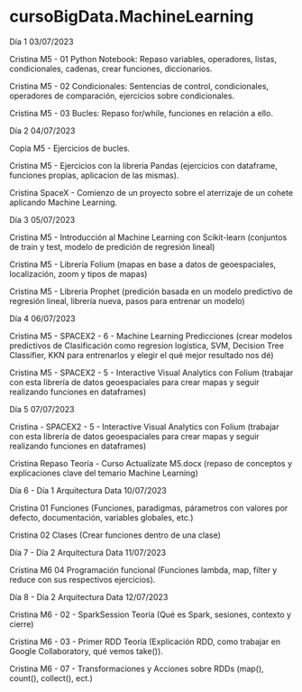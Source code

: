 # cursoBigData.MachineLearning
Día 1 03/07/2023

Cristina M5 -  01 Python Notebook: Repaso variables, operadores, listas, condicionales, cadenas, crear funciones, diccionarios.

Cristina M5 - 02 Condicionales: Sentencias de control, condicionales, operadores de comparación, ejercicios sobre condicionales.
 
Cristina M5 - 03 Bucles: Repaso for/while, funciones en relación a ello.

Día 2 04/07/2023

Copia M5 - Ejercicios de bucles.

Cristina M5 - Ejercicios con la libreria Pandas (ejercicios con dataframe, funciones propias, aplicacion de las mismas).

Cristina SpaceX - Comienzo de un proyecto sobre el aterrizaje de un cohete aplicando Machine Learning.

Día 3 05/07/2023

Cristina M5 - Introducción al Machine Learning con Scikit-learn (conjuntos de train y test, modelo de predición de regresión lineal)

Cristina M5 - Librería Folium (mapas en base a datos de geoespaciales, localización, zoom y tipos de mapas)

Cristina M5 - Libreria Prophet (predición basada en un modelo predictivo de regresión lineal, librería nueva, pasos para entrenar un modelo)

Día 4 06/07/2023

Cristina M5 - SPACEX2 - 6 - Machine Learning Predicciones (crear modelos predictivos de Clasificación como regresion logística, SVM, Decision Tree Classifier, KKN para entrenarlos y elegir el qué mejor resultado nos dé)

Cristina M5 - SPACEX2 - 5 - Interactive Visual Analytics con Folium (trabajar con esta librería de datos geoespaciales para crear mapas y seguir realizando funciones en dataframes)

Día 5 07/07/2023

Cristina - SPACEX2 - 5 - Interactive Visual Analytics con Folium (trabajar con esta librería de datos geoespaciales para crear mapas y seguir realizando funciones en dataframes)

Cristina Repaso Teoría - Curso Actualízate M5.docx (repaso de conceptos y explicaciones clave del temario Machine Learning)

Día 6 - Día 1 Arquitectura Data 10/07/2023

Cristina 01 Funciones (Funciones, paradigmas, párametros con valores por defecto, documentación, variables globales, etc.)

Cristina 02 Clases (Crear funciones dentro de una clase)

Día 7 - Día 2 Arquitectura Data 11/07/2023

Cristina M6 04 Programación funcional (Funciones lambda, map, filter y reduce con sus respectivos ejercicios).

Día 8 - Día 2 Arquitectura Data 12/07/2023

Cristina M6 - 02 - SparkSession Teoría (Qué es Spark, sesiones, contexto y cierre)

Cristina M6 - 03 - Primer RDD Teoría (Explicación RDD, como trabajar en Google Collaboratory, qué vemos take()).

Cristina M6 - 07 - Transformaciones y Acciones sobre RDDs (map(), count(), collect(), ect.)
